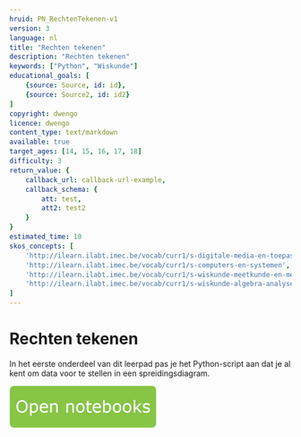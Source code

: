 ```yaml
---
hruid: PN_RechtenTekenen-v1
version: 3
language: nl
title: "Rechten tekenen"
description: "Rechten tekenen"
keywords: ["Python", "Wiskunde"]
educational_goals: [
    {source: Source, id: id}, 
    {source: Source2, id: id2}
]
copyright: dwengo
licence: dwengo
content_type: text/markdown
available: true
target_ages: [14, 15, 16, 17, 18]
difficulty: 3
return_value: {
    callback_url: callback-url-example,
    callback_schema: {
        att: test,
        att2: test2
    }
}
estimated_time: 10
skos_concepts: [
    'http://ilearn.ilabt.imec.be/vocab/curr1/s-digitale-media-en-toepassingen', 
    'http://ilearn.ilabt.imec.be/vocab/curr1/s-computers-en-systemen', 
    'http://ilearn.ilabt.imec.be/vocab/curr1/s-wiskunde-meetkunde-en-metend-rekenen', 
    'http://ilearn.ilabt.imec.be/vocab/curr1/s-wiskunde-algebra-analyse'
]
---
```


# Rechten tekenen
In het eerste onderdeel van dit leerpad pas je het Python-script aan dat je al kent om data voor te stellen in een spreidingsdiagram.

[![](embed/Knop.png "Knop")](https://kiks.ilabt.imec.be/jupyterhub/?id=0401 "Notebooks Rechten Tekenen")

